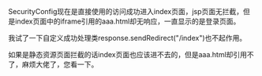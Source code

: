 SecurityConfig现在是直接使用的访问成功进入index页面，jsp页面无拦截，但是index页面中的iframe引用的aaa.html却无响应，一直显示的是登录页面。

我试了一下自定义成功处理类response.sendRedirect("/index")也不起作用。

如果是静态资源页面拦截的话index页面也应该进不去的，但是aaa.html却引用不了，麻烦大佬了，您看一下。

